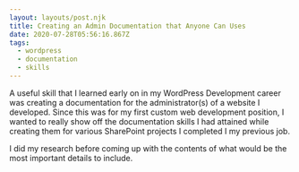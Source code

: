 ```yaml
---
layout: layouts/post.njk
title: Creating an Admin Documentation that Anyone Can Uses
date: 2020-07-28T05:56:16.867Z
tags:
  - wordpress
  - documentation
  - skills
---
```

A useful skill that I learned early on in my WordPress Development career was creating a documentation for the administrator(s) of a website I developed. Since this was for my first custom web development position, I wanted to really show off the documentation skills I had attained while creating them for various SharePoint projects I completed I my previous job. 

I did my research before coming up with the contents of what would be the most important details to include.